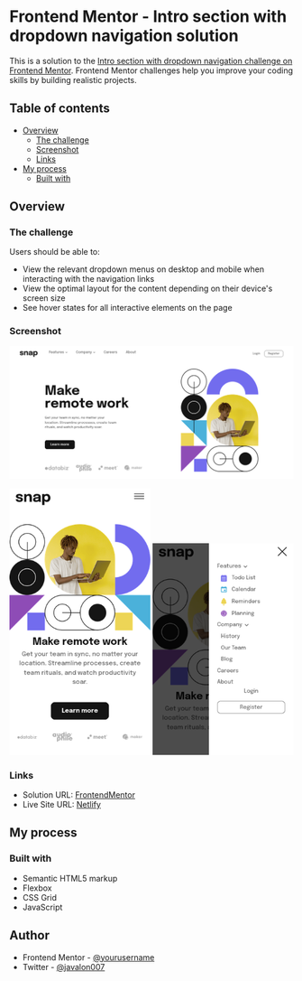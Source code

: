 # Frontend Mentor - Intro section with dropdown navigation solution

This is a solution to the [Intro section with dropdown navigation challenge on Frontend Mentor](https://www.frontendmentor.io/challenges/intro-section-with-dropdown-navigation-ryaPetHE5). Frontend Mentor challenges help you improve your coding skills by building realistic projects. 

## Table of contents

- [Overview](#overview)
  - [The challenge](#the-challenge)
  - [Screenshot](#screenshot)
  - [Links](#links)
- [My process](#my-process)
  - [Built with](#built-with)

## Overview

### The challenge

Users should be able to:

- View the relevant dropdown menus on desktop and mobile when interacting with the navigation links
- View the optimal layout for the content depending on their device's screen size
- See hover states for all interactive elements on the page

### Screenshot

![Desktop preview](https://github.com/ezechuka/intro-section-with-dropdown-navigation/blob/main/screenshots/desktop-preview.png?raw=true)
<p>
    <img src="https://github.com/ezechuka/intro-section-with-dropdown-navigation/blob/main/screenshots/mobile-preview.png?raw=true" width="250px" height="auto"/>
     <img src="https://github.com/ezechuka/intro-section-with-dropdown-navigation/blob/main/screenshots/mobile-preview-expanded.png?raw=true" width="250px" height="auto"/>
</p>

### Links

- Solution URL: [FrontendMentor](https://intro-navigation.netlify.app/)
- Live Site URL: [Netlify](https://intro-navigation.netlify.app/)

## My process

### Built with

- Semantic HTML5 markup
- Flexbox
- CSS Grid
- JavaScript

## Author
- Frontend Mentor - [@yourusername](https://www.frontendmentor.io/profile/ezechuka)
- Twitter - [@javalon007](https://www.twitter.com/javalon007)
